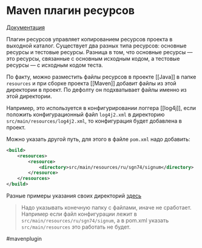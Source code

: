# Maven плагин ресурсов

[Документация](https://maven.apache.org/plugins/maven-resources-plugin/)

Плагин ресурсов управляет копированием ресурсов проекта в выходной каталог. Существует два разных типа ресурсов: основные ресурсы и тестовые ресурсы. Разница в том, что основные ресурсы — это ресурсы, связанные с основным исходным кодом, а тестовые ресурсы — с исходным кодом теста.

По факту, можно разместить файлы ресурсов в проекте [[Java]] в папке `resources` и при сборке проекта [[Maven]] добавит файлы из этой директории в проект.  По дефолту он подхватывает файлы именно из этой директории.

Например, это используется в конфигурировании логгера [[log4j]], если положить конфигурационный файл `log4j2.xml` в директорию `src/main/resources/log4j2.xml`, то конфигурация будет добавлена в проект.

Можно указать другой путь, для этого в файле `pom.xml` надо добавить:

```xml
<build>
    <resources>
        <resource>
            <directory>src/main/resources/ru/sgn74/signum</directory>
        </resource>
    </resources>
</build>
```

Разные примеры указания своих директорий [здесь](https://maven.apache.org/plugins/maven-resources-plugin/examples/resource-directory.html)


> Надо указывать конечную папку с файлами, иначе не сработает. Например если файл конфигурации лежит в `src/main/resources/ru/sgn74/signum`, а в pom.xml указать `src/main/resources` это работать не будет.

#mavenplugin